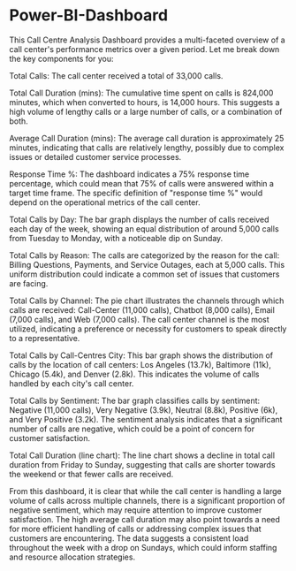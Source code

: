 # Power-BI-Dashboard

This Call Centre Analysis Dashboard provides a multi-faceted overview of a call center's performance metrics over a given period. Let me break down the key components for you:

Total Calls: The call center received a total of 33,000 calls.

Total Call Duration (mins): The cumulative time spent on calls is 824,000 minutes, which when converted to hours, is 14,000 hours. This suggests a high volume of lengthy calls or a large number of calls, or a combination of both.

Average Call Duration (mins): The average call duration is approximately 25 minutes, indicating that calls are relatively lengthy, possibly due to complex issues or detailed customer service processes.

Response Time %: The dashboard indicates a 75% response time percentage, which could mean that 75% of calls were answered within a target time frame. The specific definition of "response time %" would depend on the operational metrics of the call center.

Total Calls by Day: The bar graph displays the number of calls received each day of the week, showing an equal distribution of around 5,000 calls from Tuesday to Monday, with a noticeable dip on Sunday.

Total Calls by Reason: The calls are categorized by the reason for the call: Billing Questions, Payments, and Service Outages, each at 5,000 calls. This uniform distribution could indicate a common set of issues that customers are facing.

Total Calls by Channel: The pie chart illustrates the channels through which calls are received: Call-Center (11,000 calls), Chatbot (8,000 calls), Email (7,000 calls), and Web (7,000 calls). The call center channel is the most utilized, indicating a preference or necessity for customers to speak directly to a representative.

Total Calls by Call-Centres City: This bar graph shows the distribution of calls by the location of call centers: Los Angeles (13.7k), Baltimore (11k), Chicago (5.4k), and Denver (2.8k). This indicates the volume of calls handled by each city's call center.

Total Calls by Sentiment: The bar graph classifies calls by sentiment: Negative (11,000 calls), Very Negative (3.9k), Neutral (8.8k), Positive (6k), and Very Positive (3.2k). The sentiment analysis indicates that a significant number of calls are negative, which could be a point of concern for customer satisfaction.

Total Call Duration (line chart): The line chart shows a decline in total call duration from Friday to Sunday, suggesting that calls are shorter towards the weekend or that fewer calls are received.

From this dashboard, it is clear that while the call center is handling a large volume of calls across multiple channels, there is a significant proportion of negative sentiment, which may require attention to improve customer satisfaction. The high average call duration may also point towards a need for more efficient handling of calls or addressing complex issues that customers are encountering. The data suggests a consistent load throughout the week with a drop on Sundays, which could inform staffing and resource allocation strategies.
